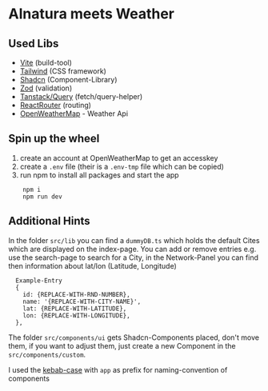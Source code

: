 # Alnatura meets Weather

## Used Libs
- [Vite](https://vite.dev/) (build-tool)
- [Tailwind](https://tailwindcss.com/) (CSS framework)
- [Shadcn](https://ui.shadcn.com/) (Component-Library)
- [Zod](https://zod.dev/) (validation)
- [Tanstack/Query](https://tanstack.com/query/latest/docs/framework/react/overview) (fetch/query-helper)
- [ReactRouter](https://reactrouter.com/home) (routing)
- [OpenWeatherMap](https://openweathermap.org/) - Weather Api

## Spin up the wheel
1. create an account at OpenWeatherMap to get an accesskey
2. create a `.env` file (their is a `.env-tmp` file which can be copied)
3. run npm to install all packages and start the app 
```
    npm i
    npm run dev
```
## Additional Hints
In the folder `src/lib` you can find a `dummyDB.ts` which holds the default Cites which are displayed on the index-page. You can add or remove entries e.g. use the search-page to search for a City, in the Network-Panel you can find then information about lat/lon (Latitude, Longitude)
```
  Example-Entry
  {
    id: {REPLACE-WITH-RND-NUMBER},
    name: '{REPLACE-WITH-CITY-NAME}',
    lat: {REPLACE-WITH-LATITUDE},
    lon: {REPLACE-WITH-LONGITUDE},
  },
```

The folder `src/components/ui` gets Shadcn-Components placed, don't move them, if you want to adjust them, just create a new Component in the `src/components/custom`.

I used the [kebab-case](https://developer.mozilla.org/de/docs/Glossary/Kebab_case) with `app` as prefix for naming-convention of components